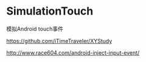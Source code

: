 # SimulationTouch

模拟Android touch事件

https://github.com/iTimeTraveler/XYStudy

http://www.race604.com/android-inject-input-event/
